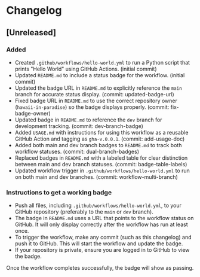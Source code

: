 # Changelog

## [Unreleased]

### Added
- Created `.github/workflows/hello-world.yml` to run a Python script that prints "Hello World" using GitHub Actions. (initial commit)
- Updated `README.md` to include a status badge for the workflow. (initial commit)
- Updated the badge URL in `README.md` to explicitly reference the `main` branch for accurate status display. (commit: updated-badge-url)
- Fixed badge URL in `README.md` to use the correct repository owner (`hawaii-in-paradise`) so the badge displays properly. (commit: fix-badge-owner)
- Updated badge in `README.md` to reference the `dev` branch for development tracking. (commit: dev-branch-badge)
- Added `USAGE.md` with instructions for using this workflow as a reusable GitHub Action and tagging as `gha-v.0.0.1`. (commit: add-usage-doc)
- Added both main and dev branch badges to `README.md` to track both workflow statuses. (commit: dual-branch-badges)
- Replaced badges in `README.md` with a labeled table for clear distinction between main and dev branch statuses. (commit: badge-table-labels)
- Updated workflow trigger in `.github/workflows/hello-world.yml` to run on both main and dev branches. (commit: workflow-multi-branch)

### Instructions to get a working badge
- Push all files, including `.github/workflows/hello-world.yml`, to your GitHub repository (preferably to the `main` or `dev` branch).
- The badge in `README.md` uses a URL that points to the workflow status on GitHub. It will only display correctly after the workflow has run at least once.
- To trigger the workflow, make any commit (such as this changelog) and push it to GitHub. This will start the workflow and update the badge.
- If your repository is private, ensure you are logged in to GitHub to view the badge.

Once the workflow completes successfully, the badge will show as passing.
